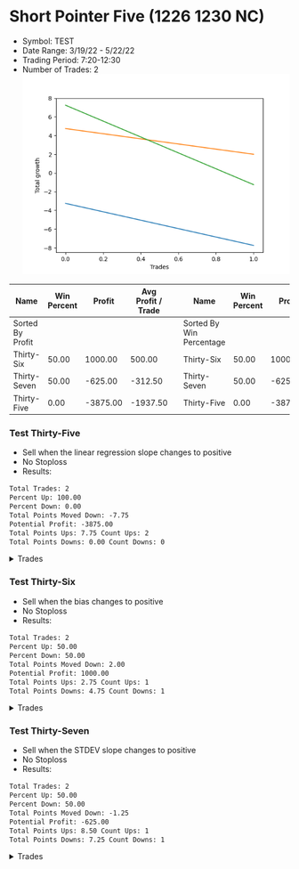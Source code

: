 # Short Pointer Five (1226 1230 NC) 
- Symbol: TEST
- Date Range: 3/19/22 - 5/22/22
- Trading Period: 7:20-12:30
- Number of Trades: 2
![Plot](ShortPointerFive(12261230NC)TEST.png)

| Name | Win Percent | Profit | Avg Profit / Trade |     | Name | Win Percent | Profit | Avg Profit / Trade |
| ---- | ----------- | ------ | ------------------ | --- | ---- | ----------- | ------ | ------------------ |
| Sorted By <br> Profit | | | | | Sorted By <br> Win Percentage ||||
| Thirty-Six | 50.00 | 1000.00 | 500.00 |     | Thirty-Six | 50.00 | 1000.00 | 500.00 |
| Thirty-Seven | 50.00 | -625.00 | -312.50 |     | Thirty-Seven | 50.00 | -625.00 | -312.50 |
| Thirty-Five | 0.00 | -3875.00 | -1937.50 |     | Thirty-Five | 0.00 | -3875.00 | -1937.50 |

### Test Thirty-Five
* Sell when the linear regression slope changes to positive
* No Stoploss
* Results:
```
Total Trades: 2
Percent Up: 100.00
Percent Down: 0.00
Total Points Moved Down: -7.75
Potential Profit: -3875.00
Total Points Ups: 7.75 Count Ups: 2
Total Points Downs: 0.00 Count Downs: 0
```

<details><summary>Trades</summary>

<code>In: 2022-07-01 09:27:00		Out: 2022-07-01 09:32:05		Total Position Time: 05:05		Total Move Down: -3.25		Total to Date: 3.25</code> <br />
<code>In: 2022-07-05 08:53:00		Out: 2022-07-05 08:55:05		Total Position Time: 02:05		Total Move Down: -4.50		Total to Date: 7.75</code> <br />


</details>

### Test Thirty-Six
* Sell when the bias changes to positive
* No Stoploss
* Results:
```
Total Trades: 2
Percent Up: 50.00
Percent Down: 50.00
Total Points Moved Down: 2.00
Potential Profit: 1000.00
Total Points Ups: 2.75 Count Ups: 1
Total Points Downs: 4.75 Count Downs: 1
```

<details><summary>Trades</summary>

<code>In: 2022-07-01 09:27:00		Out: 2022-07-01 09:56:55		Total Position Time: 29:55		Total Move Down: 4.75		Total to Date: -4.75</code> <br />
<code>In: 2022-07-05 08:53:00		Out: 2022-07-05 08:59:05		Total Position Time: 06:05		Total Move Down: -2.75		Total to Date: -2.00</code> <br />


</details>

### Test Thirty-Seven
* Sell when the STDEV slope changes to positive
* No Stoploss
* Results:
```
Total Trades: 2
Percent Up: 50.00
Percent Down: 50.00
Total Points Moved Down: -1.25
Potential Profit: -625.00
Total Points Ups: 8.50 Count Ups: 1
Total Points Downs: 7.25 Count Downs: 1
```

<details><summary>Trades</summary>

<code>In: 2022-07-01 09:27:00		Out: 2022-07-01 09:47:05		Total Position Time: 20:05		Total Move Down: 7.25		Total to Date: -7.25</code> <br />
<code>In: 2022-07-05 08:53:00		Out: 2022-07-05 09:22:55		Total Position Time: 29:55		Total Move Down: -8.50		Total to Date: 1.25</code> <br />


</details>